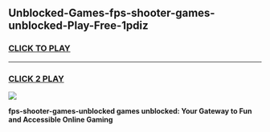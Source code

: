 
## Unblocked-Games-fps-shooter-games-unblocked-Play-Free-1pdiz
<h3>
<a href="https://premium76.site?title=fps-shooter-games-unblocked&ref=18A">CLICK TO PLAY</a></h3>
<hr>

<h3>
<a href="https://premium76.site?title=fps-shooter-games-unblocked&ref=18A">CLICK 2 PLAY</a>
  
</h3>

<a href="https://premium76.site?title=fps-shooter-games-unblocked&ref=18A"><img src="https://clearcache.store/games.png"></a>


**fps-shooter-games-unblocked games unblocked: Your Gateway to Fun and Accessible Online Gaming**
